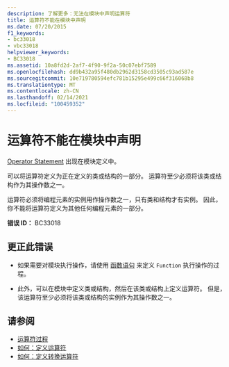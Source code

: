 ```yaml
---
description: 了解更多：无法在模块中声明运算符
title: 运算符不能在模块中声明
ms.date: 07/20/2015
f1_keywords:
- bc33018
- vbc33018
helpviewer_keywords:
- BC33018
ms.assetid: 10a8fd2d-2af7-4f90-9f2a-50c07ebf7589
ms.openlocfilehash: dd9b432a95f480db2962d3158cd3505c93ad587e
ms.sourcegitcommit: 10e719780594efc781b15295e499c66f316068b8
ms.translationtype: MT
ms.contentlocale: zh-CN
ms.lasthandoff: 02/14/2021
ms.locfileid: "100459352"
---
```

# <a name="operators-cannot-be-declared-in-modules"></a>运算符不能在模块中声明

[Operator Statement](../language-reference/statements/operator-statement.md) 出现在模块定义中。  
  
 可以将运算符定义为正在定义的类或结构的一部分。 运算符至少必须将该类或结构作为其操作数之一。  
  
 运算符必须将编程元素的实例用作操作数之一，只有类和结构才有实例。 因此，你不能将运算符定义为其他任何编程元素的一部分。  
  
 **错误 ID：** BC33018  
  
## <a name="to-correct-this-error"></a>更正此错误  
  
- 如果需要对模块执行操作，请使用 [函数语句](../language-reference/statements/function-statement.md) 来定义 `Function` 执行操作的过程。  
  
- 此外，可以在模块中定义类或结构，然后在该类或结构上定义运算符。 但是，该运算符至少必须将该类或结构的实例作为其操作数之一。  
  
## <a name="see-also"></a>请参阅

- [运算符过程](../programming-guide/language-features/procedures/operator-procedures.md)
- [如何：定义运算符](../programming-guide/language-features/procedures/how-to-define-an-operator.md)
- [如何：定义转换运算符](../programming-guide/language-features/procedures/how-to-define-a-conversion-operator.md)
